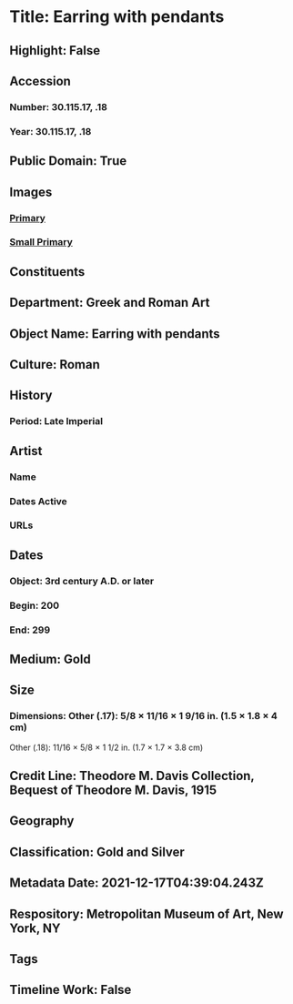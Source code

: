 # Title: Earring with pendants
## Highlight: False
## Accession
### Number: 30.115.17, .18
### Year: 30.115.17, .18
## Public Domain: True
## Images
### [Primary](https://images.metmuseum.org/CRDImages/gr/original/SF301151718.jpg)
### [Small Primary](https://images.metmuseum.org/CRDImages/gr/web-large/SF301151718.jpg)
## Constituents
## Department: Greek and Roman Art
## Object Name: Earring with pendants
## Culture: Roman
## History
### Period: Late Imperial
## Artist
### Name
### Dates Active
### URLs
## Dates
### Object: 3rd century A.D. or later
### Begin: 200
### End: 299
## Medium: Gold
## Size
### Dimensions: Other (.17): 5/8 × 11/16 × 1 9/16 in. (1.5 × 1.8 × 4 cm)
Other (.18): 11/16 × 5/8 × 1 1/2 in. (1.7 × 1.7 × 3.8 cm)
## Credit Line: Theodore M. Davis Collection, Bequest of Theodore M. Davis, 1915
## Geography
## Classification: Gold and Silver
## Metadata Date: 2021-12-17T04:39:04.243Z
## Respository: Metropolitan Museum of Art, New York, NY
## Tags
## Timeline Work: False